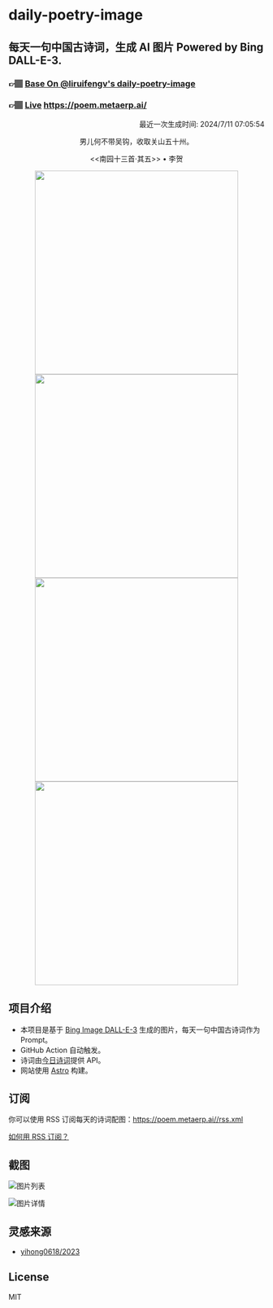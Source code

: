 
# daily-poetry-image

## 每天一句中国古诗词，生成 AI 图片 Powered by Bing DALL-E-3.

### 👉🏽 [Base On @liruifengv's daily-poetry-image](https://github.com/liruifengv/daily-poetry-image)

### 👉🏽 [Live](https://poem.metaerp.ai/) https://poem.metaerp.ai/

<p align="right">
  最近一次生成时间: 2024/7/11 07:05:54
</p>
<p align="center">
男儿何不带吴钩，收取关山五十州。
</p>
<p align="center">
<<南园十三首·其五>> • 李贺
</p>
<p align="center">
<img src="https://tse2.mm.bing.net/th/id/OIG1.xWx6zQLLqySFJCSutkxH" height="400" width="400" />
<img src="https://tse2.mm.bing.net/th/id/OIG1.I0TzvU1E_vXBpcm9Yyy." height="400" width="400" />
<img src="https://tse1.mm.bing.net/th/id/OIG1.21Xev1uhDon9fhupXV.K" height="400" width="400" />
<img src="https://tse4.mm.bing.net/th/id/OIG1.ga0gTHqmclsXLtvGUnxL" height="400" width="400" />
</p>

## 项目介绍

-   本项目是基于 [Bing Image DALL-E-3](https://www.bing.com/images/create) 生成的图片，每天一句中国古诗词作为 Prompt。
-   GitHub Action 自动触发。
-   诗词由[今日诗词](https://www.jinrishici.com/)提供 API。
-   网站使用 [Astro](https://astro.build) 构建。

## 订阅

你可以使用 RSS 订阅每天的诗词配图：https://poem.metaerp.ai//rss.xml

[如何用 RSS 订阅？](https://zhuanlan.zhihu.com/p/55026716)

## 截图

![图片列表](./screenshots/01.png)

![图片详情](./screenshots/02.png)

## 灵感来源

-   [yihong0618/2023](https://github.com/yihong0618/2023)

## License

MIT
